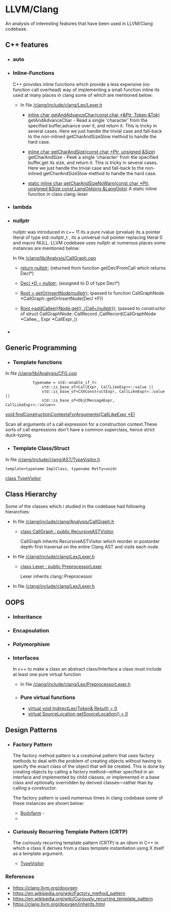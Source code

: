 # LLVM/Clang
An analysis of interesting features that have been used in LLVM/Clang codebase.

## C++ features

+ ### auto

+ ### Inline-Functions

    C++ provides inline functions which provide a less expensive (no function call overhead) way of implementing a small function inline its used at many places in clang some of which are mentioned below:

    + In file [/clang/include/clang/Lex/Lexer.h](https://github.com/llvm/llvm-project/blob/ea069aebccd317f350be3cabdcd848476616d4da/clang/include/clang/Lex/Lexer.h)

        + [inline char getAndAdvanceChar(const char *&Ptr, Token &Tok)](https://github.com/llvm/llvm-project/blob/ea069aebccd317f350be3cabdcd848476616d4da/clang/include/clang/Lex/Lexer.h#L630)
        getAndAdvanceChar - Read a single 'character' from the specified buffer,advance over it, and return it.  This is tricky in several cases.  Here we just handle the trivial case and fall-back to the non-inlined getCharAndSizeSlow method to handle the hard case.
    

        + [inline char getCharAndSize(const char *Ptr, unsigned &Size)](https://github.com/llvm/llvm-project/blob/ea069aebccd317f350be3cabdcd848476616d4da/clang/include/clang/Lex/Lexer.h#L661)
        getCharAndSize - Peek a single 'character' from the specified buffer,get its size, and return it.  This is tricky in several cases.  Here we just handle the trivial case and fall-back to the non-inlined getCharAndSizeSlow method to handle the hard case.
        
        + [ static inline char getCharAndSizeNoWarn(const char *Ptr, unsigned &Size,const LangOptions &LangOpts)](https://github.com/llvm/llvm-project/blob/ea069aebccd317f350be3cabdcd848476616d4da/clang/include/clang/Lex/Lexer.h#L547)
            A static inline function in class clang::lexer

+ ### lambda

<!-- + ### range based loops -->
+ ### nullptr
    nullptr was introduced in c++ 11 its a pure rvalue (prvalue) its a pointer literal of type std::nullptr_t , its a universal null pointer replacing literal 0 and macro NULL.
    LLVM codebase uses nullptr at numerous places some instances are mentioned below:

    In file [/clang/lib/Analysis/CallGraph.cpp](https://github.com/llvm/llvm-project/blob/main/clang/lib/Analysis/CallGraph.cpp)

    + [return nullptr;](https://github.com/llvm/llvm-project/blob/ea069aebccd317f350be3cabdcd848476616d4da/clang/lib/Analysis/CallGraph.cpp#L66) (returned from function getDeclFromCall which returns Decl*)
    
    + [Decl *D = nullptr;](https://github.com/llvm/llvm-project/blob/ea069aebccd317f350be3cabdcd848476616d4da/clang/lib/Analysis/CallGraph.cpp#L119) (assigned to D of type Decl*)
    
    + [ Root = getOrInsertNode(nullptr);](https://github.com/llvm/llvm-project/blob/ea069aebccd317f350be3cabdcd848476616d4da/clang/lib/Analysis/CallGraph.cpp#L150)
    (passed to function CallGraphNode *CallGraph::getOrInsertNode(Decl *F))
    
    + [Root->addCallee({Node.get(), /*Call=*/nullptr});](https://github.com/llvm/llvm-project/blob/ea069aebccd317f350be3cabdcd848476616d4da/clang/lib/Analysis/CallGraph.cpp#L214) (passed to constructor of struct CallGraphNode::CallRecord ,CallRecord(CallGraphNode *Callee_, Expr *CallExpr_))

+ ### 

## Generic Programming
+ ### Template functions

In file [/clang/lib/Analysis/CFG.cpp](https://github.com/llvm/llvm-project/blob/ea069aebccd317f350be3cabdcd848476616d4da/clang/lib/Analysis/CFG.cpp)

```template <typename CallLikeExpr,
            typename = std::enable_if_t<
                std::is_base_of<CallExpr, CallLikeExpr>::value ||
                std::is_base_of<CXXConstructExpr, CallLikeExpr>::value ||
                std::is_base_of<ObjCMessageExpr, CallLikeExpr>::value>>
```
                
[void findConstructionContextsForArguments(CallLikeExpr *E)](https://github.com/llvm/llvm-project/blob/ea069aebccd317f350be3cabdcd848476616d4da/clang/lib/Analysis/CFG.cpp#720)

Scan all arguments of a call expression for a construction context.These sorts of call expressions don't have a common superclass, hence strict duck-typing.

+ ### Template Class/Struct
 In file [/clang/include/clang/AST/TypeVisitor.h](https://github.com/llvm/llvm-project/blob/ea069aebccd317f350be3cabdcd848476616d4da/clang/include/clang/AST/TypeVisitor.h)
    
    template<typename ImplClass, typename RetTy=void>

[class TypeVisitor](https://github.com/llvm/llvm-project/blob/ea069aebccd317f350be3cabdcd848476616d4da/clang/include/clang/AST/TypeVisitor.h#L64)

    
## Class Hierarchy

Some of the classes which i studied in the codebase had following hierarchies:

+ In file [/clang/include/clang/Analysis/CallGraph.h](https://github.com/llvm/llvm-project/blob/ea069aebccd317f350be3cabdcd848476616d4da/clang/include/clang/Analysis/CallGraph.h)

    + [class CallGraph : public RecursiveASTVisitor<CallGraph>](https://github.com/llvm/llvm-project/blob/ea069aebccd317f350be3cabdcd848476616d4da/clang/include/clang/Analysis/CallGraph.h#L42)

        CallGraph inherits RecursiveASTVisitor<CallGraph> which reorder or postorder
depth-first traversal on the entire Clang AST and visits each node.

+ In file [/clang/include/clang/Lex/Lexer.h](https://github.com/llvm/llvm-project/blob/ea069aebccd317f350be3cabdcd848476616d4da/clang/include/clang/Lex/Lexer.h)

    + [class Lexer : public PreprocessorLexer](https://github.com/llvm/llvm-project/blob/ea069aebccd317f350be3cabdcd848476616d4da/clang/include/clang/Lex/Lexer.h#L76)

        Lexer inherits clang::Preprocessor
    
+ In file [/clang/include/clang/Lex/Lexer.h](https://github.com/llvm/llvm-project/blob/ea069aebccd317f350be3cabdcd848476616d4da/clang/include/clang/Lex/Lexer.h)


## OOPS

+ ### Inheritance

+ ### Encapsulation

+ ### Polymorphism

+ ### Interfaces 
    In c++ to make a class an abstract class/Interface a class must include at least one pure virtual function

    + In file [/clang/include/clang/Lex/PreprocessorLexer.h](https://github.com/llvm/llvm-project/blob/ea069aebccd317f350be3cabdcd848476616d4da/clang/include/clang/Lex/PreprocessorLexer.h)

    + ### Pure virtual functions
        + [virtual void IndirectLex(Token& Result) = 0](https://github.com/llvm/llvm-project/blob/ea069aebccd317f350be3cabdcd848476616d4da/clang/include/clang/Lex/PreprocessorLexer.h#79)
        + [virtual SourceLocation getSourceLocation() = 0](https://github.com/llvm/llvm-project/blob/ea069aebccd317f350be3cabdcd848476616d4da/clang/include/clang/Lex/PreprocessorLexer.h#84)
    


## Design Patterns

+ ### Factory Pattern
    The factory method pattern is a creational pattern that uses factory methods to deal with the problem of creating objects without having to specify the exact class of the object that will be created. This is done by creating objects by calling a factory method—either specified in an interface and implemented by child classes, or implemented in a base class and optionally overridden by derived classes—rather than by calling a constructor.

    The factory pattern is used numerous times in clang codebase some of these instances are shown below:

    + [Bodyfarm](https://clang.llvm.org/doxygen/classclang_1_1BodyFarm.html) -
    + []()

+ ### Curiously Recurring Template Pattern (CRTP)
    The curiously recurring template pattern (CRTP) is an idiom in C++ in which a class X derives from a class template instantiation using X itself as a template argument.
    + [TypeVisitor](https://github.com/llvm/llvm-project/blob/ea069aebccd317f350be3cabdcd848476616d4da/clang/include/clang/AST/TypeVisitor.h)



### References

+ https://clang.llvm.org/doxygen
+ https://en.wikipedia.org/wiki/Factory_method_pattern
+ https://en.wikipedia.org/wiki/Curiously_recurring_template_pattern
+ https://clang.llvm.org/doxygen/inherits.html


